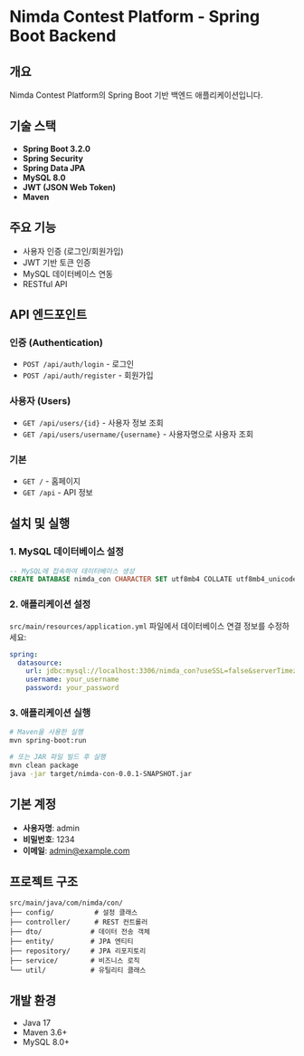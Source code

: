 # Nimda Contest Platform - Spring Boot Backend

## 개요
Nimda Contest Platform의 Spring Boot 기반 백엔드 애플리케이션입니다.

## 기술 스택
- **Spring Boot 3.2.0**
- **Spring Security**
- **Spring Data JPA**
- **MySQL 8.0**
- **JWT (JSON Web Token)**
- **Maven**

## 주요 기능
- 사용자 인증 (로그인/회원가입)
- JWT 기반 토큰 인증
- MySQL 데이터베이스 연동
- RESTful API

## API 엔드포인트

### 인증 (Authentication)
- `POST /api/auth/login` - 로그인
- `POST /api/auth/register` - 회원가입

### 사용자 (Users)
- `GET /api/users/{id}` - 사용자 정보 조회
- `GET /api/users/username/{username}` - 사용자명으로 사용자 조회

### 기본
- `GET /` - 홈페이지
- `GET /api` - API 정보

## 설치 및 실행

### 1. MySQL 데이터베이스 설정
```sql
-- MySQL에 접속하여 데이터베이스 생성
CREATE DATABASE nimda_con CHARACTER SET utf8mb4 COLLATE utf8mb4_unicode_ci;
```

### 2. 애플리케이션 설정
`src/main/resources/application.yml` 파일에서 데이터베이스 연결 정보를 수정하세요:
```yaml
spring:
  datasource:
    url: jdbc:mysql://localhost:3306/nimda_con?useSSL=false&serverTimezone=UTC&allowPublicKeyRetrieval=true
    username: your_username
    password: your_password
```

### 3. 애플리케이션 실행
```bash
# Maven을 사용한 실행
mvn spring-boot:run

# 또는 JAR 파일 빌드 후 실행
mvn clean package
java -jar target/nimda-con-0.0.1-SNAPSHOT.jar
```

## 기본 계정
- **사용자명**: admin
- **비밀번호**: 1234
- **이메일**: admin@example.com

## 프로젝트 구조
```
src/main/java/com/nimda/con/
├── config/          # 설정 클래스
├── controller/      # REST 컨트롤러
├── dto/            # 데이터 전송 객체
├── entity/         # JPA 엔티티
├── repository/     # JPA 리포지토리
├── service/        # 비즈니스 로직
└── util/           # 유틸리티 클래스
```

## 개발 환경
- Java 17
- Maven 3.6+
- MySQL 8.0+
